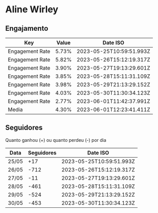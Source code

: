 # Aline Wirley

## Engajamento

| Key             | Value | Date ISO                 |
| --------------- | ----- | ------------------------ |
| Engagement Rate | 5.73% | 2023-05-25T10:59:51.993Z |
| Engagement Rate | 5.82% | 2023-05-26T15:12:19.317Z |
| Engagement Rate | 3.90% | 2023-05-27T19:13:29.601Z |
| Engagement Rate | 3.85% | 2023-05-28T15:11:31.109Z |
| Engagement Rate | 3.98% | 2023-05-29T21:13:29.152Z |
| Engagement Rate | 4.03% | 2023-05-30T11:30:34.123Z |
| Engagement Rate | 2.77% | 2023-06-01T11:42:37.991Z |
| Media           | 4.30% | 2023-06-01T12:23:41.411Z |

## Seguidores

Quanto ganhou (+) ou quanto perdeu (-) por dia

| Data  | Seguidores | Date ISO                 |
| ----- | ---------- | ------------------------ |
| 25/05 | +17        | 2023-05-25T10:59:51.993Z |
| 26/05 | -712       | 2023-05-26T15:12:19.317Z |
| 27/05 | -11        | 2023-05-27T19:13:29.601Z |
| 28/05 | -461       | 2023-05-28T15:11:31.109Z |
| 29/05 | -524       | 2023-05-29T21:13:29.152Z |
| 30/05 | -453       | 2023-05-30T11:30:34.123Z |